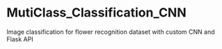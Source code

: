 # MutiClass_Classification_CNN
Image classification for flower recognition dataset with custom CNN and Flask API
